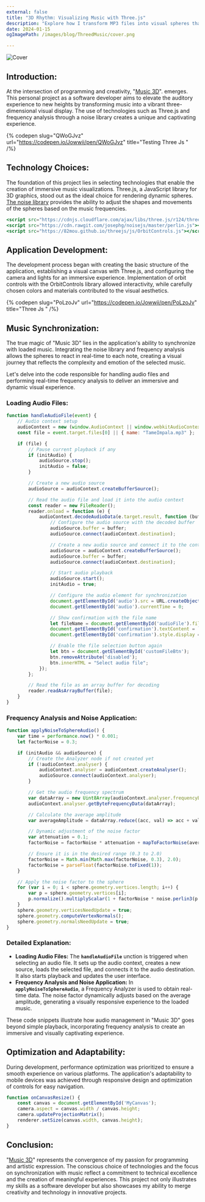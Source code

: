 ```yaml
---
external: false
title: "3D Rhythm: Visualizing Music with Three.js"
description: "Explore how I transform MP3 files into visual spheres that respond to frequencies, creating a unique real-time experience."
date: 2024-01-15
ogImagePath: /images/blog/ThreedMusic/cover.png

---
```


![Cover](/images/blog/ThreedMusic/cover.png)

## Introduction:

At the intersection of programming and creativity, "[Music 3D](https://codepen.io/Jowwii/pen/QWoGJvz)". emerges. This personal project as a software developer aims to elevate the auditory experience to new heights by transforming music into a vibrant three-dimensional visual display. The use of technologies such as Three.js and frequency analysis through a noise library creates a unique and captivating experience.

{% codepen slug="QWoGJvz" url="https://codepen.io/Jowwii/pen/QWoGJvz" title="Testing Three Js " /%}


## Technology Choices:

The foundation of this project lies in selecting technologies that enable the creation of immersive music visualizations. Three.js, a JavaScript library for 3D graphics, stood out as the ideal choice for rendering dynamic spheres. [The noise library](https://github.com/josephg/noisejs) provides the ability to adjust the shapes and movements of the spheres based on the music frequencies.

```jsx
<script src="https://cdnjs.cloudflare.com/ajax/libs/three.js/r124/three.js"></script>
<script src="https://cdn.rawgit.com/josephg/noisejs/master/perlin.js"></script>
<script src="https://82mou.github.io/threejs/js/OrbitControls.js"></script>
```

## Application Development:

The development process began with creating the basic structure of the application, establishing a visual canvas with Three.js, and configuring the camera and lights for an immersive experience. Implementation of orbit controls with the OrbitControls library allowed interactivity, while carefully chosen colors and materials contributed to the visual aesthetics.

{% codepen slug="PoLzoJv" url="https://codepen.io/Jowwii/pen/PoLzoJv" title="Three Js " /%}

## Music Synchronization:

The true magic of "Music 3D" lies in the application's ability to synchronize with loaded music. Integrating the noise library and frequency analysis allows the spheres to react in real-time to each note, creating a visual journey that reflects the complexity and emotion of the selected music.

Let's delve into the code responsible for handling audio files and performing real-time frequency analysis to deliver an immersive and dynamic visual experience.

### Loading Audio Files:

```jsx
function handleAudioFile(event) {
    // Audio context setup
    audioContext = new (window.AudioContext || window.webkitAudioContext)();
    const file = event.target.files[0] || { name: "TameImpala.mp3" };

    if (file) {
        // Pause current playback if any
        if (initAudio) {
            audioSource.stop();
            initAudio = false;
        }

        // Create a new audio source
        audioSource = audioContext.createBufferSource();

        // Read the audio file and load it into the audio context
        const reader = new FileReader();
        reader.onload = function (e) {
            audioContext.decodeAudioData(e.target.result, function (buffer) {
                // Configure the audio source with the decoded buffer
                audioSource.buffer = buffer;
                audioSource.connect(audioContext.destination);

                // Create a new audio source and connect it to the context
                audioSource = audioContext.createBufferSource();
                audioSource.buffer = buffer;
                audioSource.connect(audioContext.destination);

                // Start audio playback
                audioSource.start();
                initAudio = true;

                // Configure the audio element for synchronization
                document.getElementById('audio').src = URL.createObjectURL(file);
                document.getElementById('audio').currentTime = 0;

                // Show confirmation with the file name
                let fileName = document.getElementById('audioFile').files[0].name;
                document.getElementById('confirmation').textContent = `File loaded: ${fileName}`;
                document.getElementById('confirmation').style.display = 'block';

                // Enable the file selection button again
                let btn = document.getElementById('customFileBtn');
                btn.removeAttribute('disabled');
                btn.innerHTML = "Select audio file";
            });
        };

        // Read the file as an array buffer for decoding
        reader.readAsArrayBuffer(file);
    }
}

```

### Frequency Analysis and Noise Application:

```jsx
function applyNoiseToSphereAudio() {
    var time = performance.now() * 0.001;
    let factorNoise = 0.3;

    if (initAudio && audioSource) {
        // Create the Analyzer node if not created yet
        if (!audioContext.analyser) {
            audioContext.analyser = audioContext.createAnalyser();
            audioSource.connect(audioContext.analyser);
        }

        // Get the audio frequency spectrum
        var dataArray = new Uint8Array(audioContext.analyser.frequencyBinCount);
        audioContext.analyser.getByteFrequencyData(dataArray);

        // Calculate the average amplitude
        var averageAmplitude = dataArray.reduce((acc, val) => acc + val, 0) / dataArray.length;

        // Dynamic adjustment of the noise factor
        var attenuation = 0.1;
        factorNoise = factorNoise * attenuation + mapToFactorNoise(averageAmplitude) * (1 - attenuation);

        // Ensure it is in the desired range (0.3 to 2.0)
        factorNoise = Math.min(Math.max(factorNoise, 0.3), 2.0);
        factorNoise = parseFloat(factorNoise.toFixed(1));
    }

    // Apply the noise factor to the sphere
    for (var i = 0; i < sphere.geometry.vertices.length; i++) {
        var p = sphere.geometry.vertices[i];
        p.normalize().multiplyScalar(1 + factorNoise * noise.perlin3(p.x + time, p.y, p.z));
    }
    sphere.geometry.verticesNeedUpdate = true;
    sphere.geometry.computeVertexNormals();
    sphere.geometry.normalsNeedUpdate = true;
}
```

### Detailed Explanation:

- **Loading Audio Files:** The **`handleAudioFile`** unction is triggered when selecting an audio file. It sets up the audio context, creates a new source, loads the selected file, and connects it to the audio destination. It also starts playback and updates the user interface.
- **Frequency Analysis and Noise Application:** In **`applyNoiseToSphereAudio`**, a Frequency Analyzer is used to obtain real-time data. The noise factor dynamically adjusts based on the average amplitude, generating a visually responsive experience to the loaded music.

These code snippets illustrate how audio management in "Music 3D" goes beyond simple playback, incorporating frequency analysis to create an immersive and visually captivating experience.

## Optimization and Adaptability:

During development, performance optimization was prioritized to ensure a smooth experience on various platforms. The application's adaptability to mobile devices was achieved through responsive design and optimization of controls for easy navigation.

```jsx
function onCanvasResize() {
    const canvas = document.getElementById('MyCanvas');
    camera.aspect = canvas.width / canvas.height;
    camera.updateProjectionMatrix();
    renderer.setSize(canvas.width, canvas.height);
}
```

## Conclusion:

"[Music 3D](https://codepen.io/Jowwii/pen/QWoGJvz)" represents the convergence of my passion for programming and artistic expression. The conscious choice of technologies and the focus on synchronization with music reflect a commitment to technical excellence and the creation of meaningful experiences. This project not only illustrates my skills as a software developer but also showcases my ability to merge creativity and technology in innovative projects.
